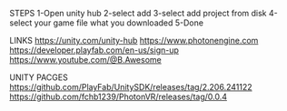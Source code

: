 STEPS
1-Open unity hub
2-select add 
3-select add project from disk
4-select your game file what you downloaded
5-Done

LINKS
https://unity.com/unity-hub
https://www.photonengine.com
https://developer.playfab.com/en-us/sign-up
https://www.youtube.com/@B.Awesome

UNITY PACGES
https://github.com/PlayFab/UnitySDK/releases/tag/2.206.241122
https://github.com/fchb1239/PhotonVR/releases/tag/0.0.4
